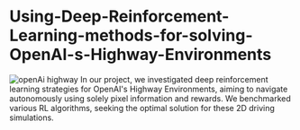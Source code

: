 # Using-Deep-Reinforcement-Learning-methods-for-solving-OpenAI-s-Highway-Environments
![openAi highway](https://raw.githubusercontent.com/eleurent/highway-env/gh-media/docs/media/highway_fast_dqn.gif)
In our project, we investigated deep reinforcement learning strategies for OpenAI's Highway Environments, aiming to navigate autonomously using solely pixel information and rewards. We benchmarked various RL algorithms, seeking the optimal solution for these 2D driving simulations.

